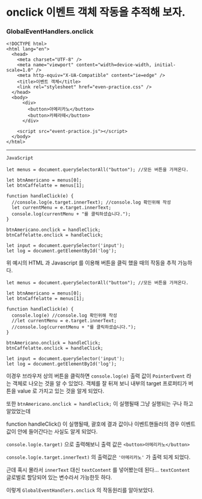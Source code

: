 # onclick 이벤트 객체 작동을 추적해 보자.

### GlobalEventHandlers.onclick

```
<!DOCTYPE html>
<html lang="en">
  <head>
    <meta charset="UTF-8" />
    <meta name="viewport" content="width=device-width, initial-scale=1.0" />
    <meta http-equiv="X-UA-Compatible" content="ie=edge" />
    <title>이벤트 객체</title>
    <link rel="stylesheet" href="even-practice.css" />
  </head>
  <body>
      <div>
        <button>아메리카노</button>
        <button>카페라떼</button>
      </div>

    <script src="event-practice.js"></script>
  </body>
</html> 
```

---

```
JavaScript

let menus = document.querySelectorAll("button"); //모든 버튼을 가져온다.

let btnAmericano = menus[0];
let btnCaffelatte = menus[1];

function handleClick(e) {  
  //console.log(e.target.innerText); //console.log 확인위해 작성
  let currentMenu = e.target.innerText;
  console.log(currentMenu + "를 클릭하셨습니다.");
}

btnAmericano.onclick = handleClick;
btnCaffelatte.onclick = handleClick; 

let input = document.querySelector('input');
let log = document.getElementById('log');
```

위 예시의 HTML 과 Javascript 를 이용해 버튼을 클릭 했을 때의 작동을 추적 가능하다.

```
let menus = document.querySelectorAll("button"); //모든 버튼을 가져온다.

let btnAmericano = menus[0];
let btnCaffelatte = menus[1];

function handleClick(e) {  
  console.log(e) //console.log 확인위해 작성
  //let currentMenu = e.target.innerText;
  //console.log(currentMenu + "를 클릭하셨습니다.");
}

btnAmericano.onclick = handleClick;
btnCaffelatte.onclick = handleClick; 

let input = document.querySelector('input');
let log = document.getElementById('log');
```

이경우 브라우저 상의 버튼을 클릭하면 `console.log(e)` 출력 값이 `PointerEvent` 라는 객체로 나오는 것을 알 수 있었다. 객체를 잘 뒤져 보니 내부의 target 프로퍼티가 버튼을 value 로 가지고 있는 것을 알게 되었다.

또한 `btnAmericano.onclick = handleClick;` 이 실행될때 그냥 실행되는 구나 하고 알았었는데 

function handleClick() 이 실행될때, 괄호에 결과 값이나 이벤트핸들러의 경우 이벤트 값이 안에 들어간다는
사실도 알게 되었다.

`console.log(e.target)` 으로 출력해보니 출력 값은 `<button>아메리카노</button>`

`console.log(e.target.innerText)` 의 출력값은 `'아메리카노'` 가 출력 되게 되었다.

근데 혹시 몰라서 `innerText` 대신 `textContent` 를 넣어봤는데 된다... `textContent` 글로벌로 할당되어 있는 변수라서 가능한듯 하다.

이렇게 `GlobalEventHandlers.onclick` 의 작동원리를 알아보았다.